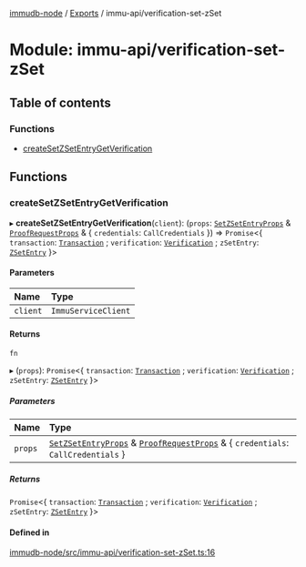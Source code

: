 [immudb-node](../README.md) / [Exports](../modules.md) / immu-api/verification-set-zSet

# Module: immu-api/verification-set-zSet

## Table of contents

### Functions

- [createSetZSetEntryGetVerification](immu_api_verification_set_zSet.md#createsetzsetentrygetverification)

## Functions

### createSetZSetEntryGetVerification

▸ **createSetZSetEntryGetVerification**(`client`): (`props`: [`SetZSetEntryProps`](immu_api_set_z_entry.md#setzsetentryprops) & [`ProofRequestProps`](immu_api_verification_set_val.md#proofrequestprops) & { `credentials`: `CallCredentials`  }) => `Promise`<{ `transaction`: [`Transaction`](types_Transaction.md#transaction) ; `verification`: [`Verification`](types_Verification.md#verification) ; `zSetEntry`: [`ZSetEntry`](types_Entry.md#zsetentry)  }\>

#### Parameters

| Name | Type |
| :------ | :------ |
| `client` | `ImmuServiceClient` |

#### Returns

`fn`

▸ (`props`): `Promise`<{ `transaction`: [`Transaction`](types_Transaction.md#transaction) ; `verification`: [`Verification`](types_Verification.md#verification) ; `zSetEntry`: [`ZSetEntry`](types_Entry.md#zsetentry)  }\>

##### Parameters

| Name | Type |
| :------ | :------ |
| `props` | [`SetZSetEntryProps`](immu_api_set_z_entry.md#setzsetentryprops) & [`ProofRequestProps`](immu_api_verification_set_val.md#proofrequestprops) & { `credentials`: `CallCredentials`  } |

##### Returns

`Promise`<{ `transaction`: [`Transaction`](types_Transaction.md#transaction) ; `verification`: [`Verification`](types_Verification.md#verification) ; `zSetEntry`: [`ZSetEntry`](types_Entry.md#zsetentry)  }\>

#### Defined in

[immudb-node/src/immu-api/verification-set-zSet.ts:16](https://github.com/user3232/node-immu-db/blob/2e88686/immudb-node/src/immu-api/verification-set-zSet.ts#L16)
